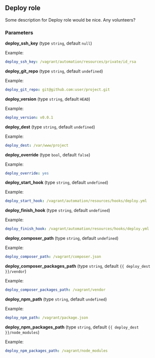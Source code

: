 ## Deploy role

Some description for Deploy role would be nice. Any volunteers?

### Parameters

**deploy_ssh_key** (type `string`, default `null`)

Example:
```yaml
deploy_ssh_key: /vagrant/automation/resources/private/id_rsa
```

**deploy_git_repo** (type `string`, default `undefined`)

Example:
```yaml
deploy_git_repo: git@github.com:user/project.git
```

**deploy_version** (type `string`, default `HEAD`)

Example:
```yaml
deploy_version: v0.0.1
```

**deploy_dest** (type `string`, default `undefined`)

Example:
```yaml
deploy_dest: /var/www/project
```

**deploy_override** (type `bool`, default `false`)

Example:
```yaml
deploy_override: yes
```

**deploy_start_hook** (type `string`, default `undefined`)

Example:
```yaml
deploy_start_hook: /vagrant/automation/resources/hooks/deploy.yml
```

**deploy_finish_hook** (type `string`, default `undefined`)

Example:
```yaml
deploy_finish_hook: /vagrant/automation/resources/hooks/deploy.yml
```

**deploy_composer_path** (type `string`, default `undefined`)

Example:
```yaml
deploy_composer_path: /vagrant/composer.json
```

**deploy_composer_packages_path** (type `string`, default `{{ deploy_dest }}/vendor`)

Example:
```yaml
deploy_composer_packages_path: /vagrant/vendor
```

**deploy_npm_path** (type `string`, default `undefined`)

Example:
```yaml
deploy_npm_path: /vagrant/package.json
```

**deploy_npm_packages_path** (type `string`, default `{{ deploy_dest }}/node_modules`)

Example:
```yaml
deploy_npm_packages_path: /vagrant/node_modules